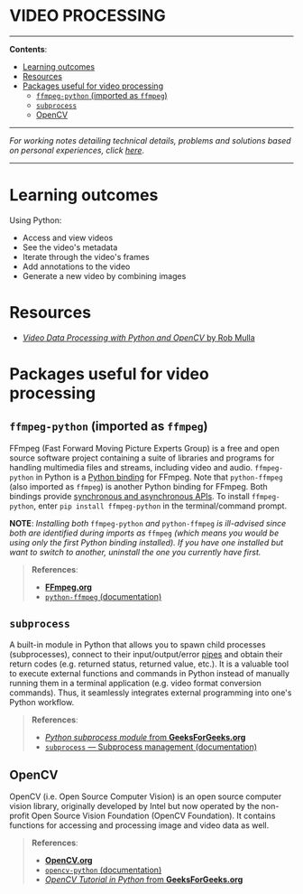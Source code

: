 <h1>VIDEO PROCESSING</h1>

---

**Contents**:

- [Learning outcomes](#learning-outcomes)
- [Resources](#resources)
- [Packages useful for video processing](#packages-useful-for-video-processing)
  - [`ffmpeg-python` (imported as `ffmpeg`)](#ffmpeg-python-imported-as-ffmpeg)
  - [`subprocess`](#subprocess)
  - [OpenCV](#opencv)

---

_For working notes detailing technical details, problems and solutions based on personal experiences, click_ [_here_](https://github.com/pranigopu/computerVision/blob/main/videoProcessing/workingNotes.md).

---

# Learning outcomes
Using Python:

- Access and view videos
- See the video's metadata
- Iterate through the video's frames
- Add annotations to the video
- Generate a new video by combining images

# Resources
- [_Video Data Processing with Python and OpenCV_ by Rob Mulla](https://www.youtube.com/watch?v=AxIc-vGaHQ0)

# Packages useful for video processing
## `ffmpeg-python` (imported as `ffmpeg`)
FFmpeg (Fast Forward Moving Picture Experts Group) is a free and open source software project containing a suite of libraries and programs for handling multimedia files and streams, including video and audio. `ffmpeg-python` in Python is a [Python binding](https://github.com/pranigopu/computerVision/definitions#language-binding) for FFmpeg. Note that `python-ffmpeg` (also imported as `ffmpeg`) is another Python binding for FFmpeg. Both bindings provide [synchronous and asynchronous APIs](https://github.com/pranigopu/computerVision/definitions#api). To install `ffmpeg-python`, enter `pip install ffmpeg-python` in the terminal/command prompt.

**NOTE**: _Installing both_ `ffmpeg-python` _and_ `python-ffmpeg` _is ill-advised since both are identified during imports as_ `ffmpeg` _(which means you would be using only the first Python binding installed). If you have one installed but want to switch to another, uninstall the one you currently have first._

> **References**:
>
> - [**FFmpeg.org**](https://ffmpeg.org/)
> - [`python-ffmpeg` (documentation)](https://pypi.org/project/python-ffmpeg/)

## `subprocess`
A built-in module in Python that allows you to spawn child processes (subprocesses), connect to their input/output/error [pipes](https://github.com/pranigopu/computerVision/definitions#pipe) and obtain their return codes (e.g. returned status, returned value, etc.). It is a valuable tool to execute external functions and commands in Python instead of manually running them in a terminal application (e.g. video format conversion commands). Thus, it seamlessly integrates external programming into one's Python workflow.

> **References**:
>
> - [_Python subprocess module_ from **GeeksForGeeks.org**](https://www.geeksforgeeks.org/python-subprocess-module/)
> - [`subprocess` — Subprocess management (documentation)](https://docs.python.org/3/library/subprocess.html)

## OpenCV
OpenCV (i.e. Open Source Computer Vision) is an open source computer vision library, originally developed by Intel but now operated by the non-profit Open Source Vision Foundation (OpenCV Foundation). It contains functions for accessing and processing image and video data as well.

> **References**:
>
> - [**OpenCV.org**](https://opencv.org/)
> - [`opencv-python` (documentation)](https://pypi.org/project/opencv-python/)
> - [_OpenCV Tutorial in Python_ from **GeeksForGeeks.org**](https://www.geeksforgeeks.org/opencv-python-tutorial/)